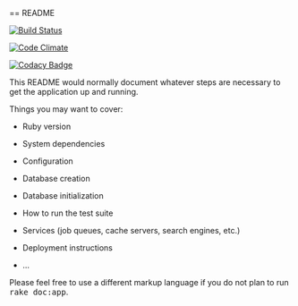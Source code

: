 == README

[![Build Status](https://travis-ci.org/dfang/babycare.svg?branch=master)](https://travis-ci.org/dfang/babycare)

[![Code Climate](https://codeclimate.com/github/dfang/babycare/badges/gpa.svg)](https://codeclimate.com/github/dfang/babycare)

[![Codacy Badge](https://api.codacy.com/project/badge/Grade/85746e4fddbe4538933b607272a9aa01)](https://www.codacy.com/app/dfang/babycare?utm_source=github.com&amp;utm_medium=referral&amp;utm_content=dfang/babycare&amp;utm_campaign=Badge_Grade)

This README would normally document whatever steps are necessary to get the
application up and running.

Things you may want to cover:

* Ruby version

* System dependencies

* Configuration

* Database creation

* Database initialization

* How to run the test suite

* Services (job queues, cache servers, search engines, etc.)

* Deployment instructions

* ...


Please feel free to use a different markup language if you do not plan to run
<tt>rake doc:app</tt>.
